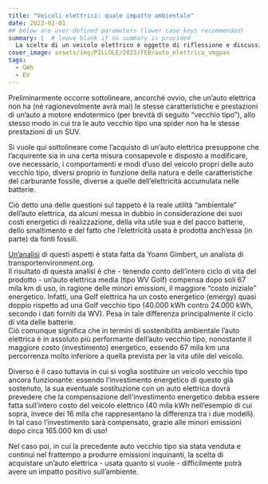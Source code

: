 ```yaml
---
title: "Veicoli elettrici: quale impatto ambientale"
date: 2023-02-01
## below are user-defined parameters (lower case keys recommended)
summary: |  # leave blank if no summary is provided
  La scelta di un veicolo elettrico è oggetto di riflessione e discussioni. Vogliamo portare un contributo alla questione, fornendo alcune indicazioni al riguardo...
cover_image: assets/img/PILLOLE/2023/FEB/auto_elettrica_vmgpas
tags:
  - GWh
  - EV
---
```


Preliminarmente occorre sottolineare, ancorché ovvio, che un’auto elettrica non ha (né ragionevolmente avrà mai) le stesse caratteristiche e prestazioni di un’auto a motore endotermico (per brevità di seguito “vecchio tipo”), allo stesso modo in cui tra le auto vecchio tipo una spider non ha le stesse prestazioni di un SUV.

Si vuole qui sottolineare come l’acquisto di un’auto elettrica presuppone che l’acquirente sia in una certa misura consapevole e disposto a modificare, ove necessario, i comportamenti e modi d’uso del veicolo propri delle auto vecchio tipo, diversi proprio in funzione della natura e delle caratteristiche del carburante fossile, diverse a quelle dell’elettricità accumulata nelle batterie.

Ciò detto una delle questioni sul tappeto è la reale utilità “ambientale” dell’auto elettrica, da alcuni messa in dubbio in considerazione dei suoi costi energetici di realizzazione, della vita utile sua e del pacco batterie, dello smaltimento e del fatto che l’elettricità usata è prodotta anch’essa (in parte) da fonti fossili.

[Un’analisi](https://www.transportenvironment.org/discover/how-clean-are-electric-cars/) di questi aspetti è stata fatta da Yoann Gimbert, un analista di transportenvironment.org.  
Il risultato di questa analisi è che - tenendo conto dell’intero ciclo di vita del prodotto - un’auto elettrica media (tipo WV Golf) compensa dopo soli 67 mila km di uso, in ragione delle minori emissioni, il maggiore “costo iniziale” energetico. Infatti, una Golf elettrica ha un costo energetico (emergy) quasi doppio rispetto ad una Golf vecchio tipo (40.000 kWh contro 24.000 kWh, secondo i dati forniti da WV). Pesa in tale differenza principalmente il ciclo di vita delle batterie.  
Ciò comunque significa che in termini di sostenibilità ambientale l’auto elettrica è in assoluto più performante dell’auto vecchio tipo, nonostante il maggiore costo (investimento) energetico, essendo 67 mila km una percorrenza molto inferiore a quella prevista per la vita utile del veicolo. 

Diverso è il caso tuttavia in cui si voglia sostituire un veicolo vecchio tipo ancora funzionante: essendo l’investimento energetico di questo già sostenuto, la sua eventuale sostituzione con un auto elettrica dovrà prevedere che la compensazione dell’investimento energetico debba essere fatta sull’intero costo del veicolo elettrico (40 mila kWh nell’esempio di cui sopra, invece dei 16 mila che rappresentano la differenza tra i due modelli). In tal caso l’investimento sarà compensato, grazie alle minori emissioni dopo circa 165.000 km di uso!

Nel caso poi, in cui la precedente auto vecchio tipo sia stata venduta e continui nel frattempo a produrre emissioni inquinanti, la scelta di acquistare un’auto elettrica - usata quanto si vuole -  difficilmente potrà avere un impatto positivo sull’ambiente.

<!--
  created 2023-02-01 15:42:54.391951 +0100 CET m=+0.024605668
-->